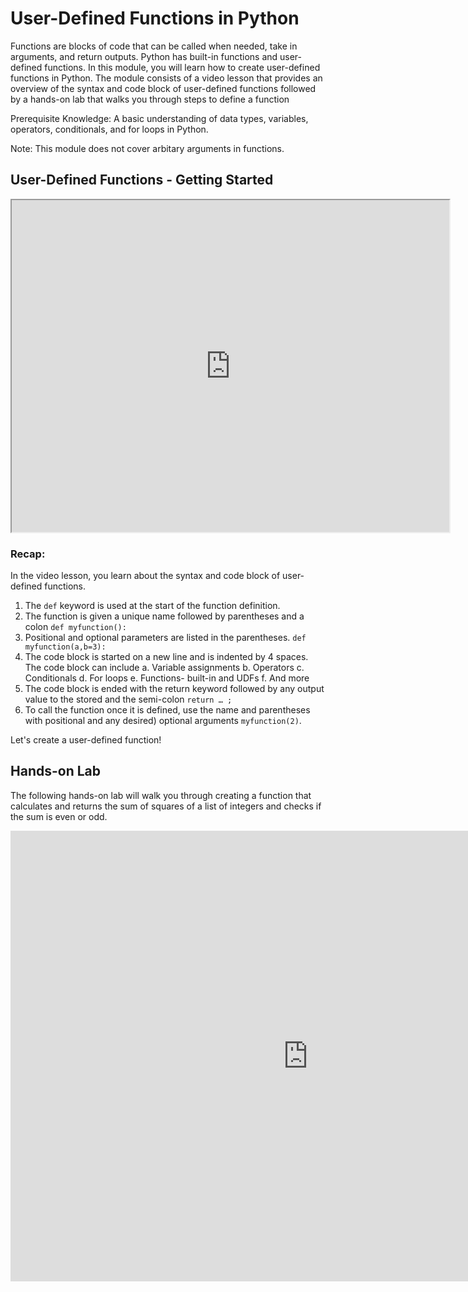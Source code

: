 # User-Defined Functions in Python

Functions are blocks of code that can be called when needed, take in arguments, and return outputs. Python has built-in functions and user-defined functions. In this module, you will learn how to create user-defined functions in Python. The module consists of a video lesson that provides an overview of the syntax and code block of user-defined functions followed by a hands-on lab that walks you through steps to define a function

Prerequisite Knowledge: A basic understanding of data types, variables, operators, conditionals, and for loops in Python.

Note: This module does not cover arbitary arguments in functions.

## User-Defined Functions - Getting Started

<center><iframe width="700" height="531" src="https://www.youtube.com/embed/Zi7sStdRkCw?rel=0" frameborder="1" allowfullscreen></iframe></center>

### Recap:
In the video lesson, you learn about the syntax and code block of user-defined functions. 

1.	The `def` keyword is used at the start of the function definition.
2.	The function is given a unique name followed by parentheses and a colon `def myfunction():`
3.	Positional and optional parameters are listed in the parentheses. `def myfunction(a,b=3):`
4.	The code block is started on a new line and is indented by 4 spaces. The code block can include
a.	Variable assignments
b.	Operators
c.	Conditionals
d.	For loops
e.	Functions- built-in and UDFs
f.	And more
5.	The code block is ended with the return keyword followed by any output value to the stored and the semi-colon `return … ;`
6.	To call the function once it is defined, use the name and parentheses with positional and any desired) optional arguments `myfunction(2)`.

Let's create a user-defined function!

## Hands-on Lab

The following hands-on lab will walk you through creating a function that calculates and returns the sum of squares of a list of integers and checks if the sum is even or odd.

<iframe width="951" height="721" src="https://www.katacoda.com/embed/sdheda/udf_python" frameborder="0" allowfullscreen></iframe>
